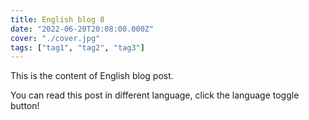 ```yaml
---
title: English blog 8
date: "2022-06-20T20:08:00.000Z"
cover: "./cover.jpg"
tags: ["tag1", "tag2", "tag3"]
---
```


This is the content of English blog post.

You can read this post in different language, click the language toggle button!

